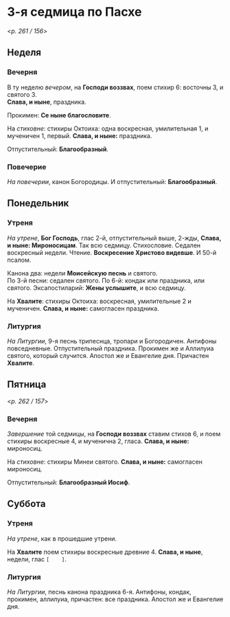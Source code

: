 
# 3-я седмица по Пасхе

<*p. 261 / 156*>

## Неделя

### Вечерня

В ту неделю *вечером*, на **Господи воззвах**, поем стихир 6: восточны 3, и святого 3.  
**Слава, и ныне**, праздника. 

Прокимен: **Се ныне благословите**. 

На *стиховне*: стихиры Октоиха: одна воскресная, умилительная 1, и мученичен 1, первый. **Слава, и ныне:** 
праздника. 

Отпустительный: **Благообразный**.   
  
### Повечерие

*На повечерии*, канон Богородицы. И отпустительный: **Благообразный**.  

## Понедельник

### Утреня

*На утрене*, **Бог Господь**, глас 2-й, отпустительный выше, 2-жды, **Слава, и ныне: Мироносицам**. Так всю 
седмицу. Стихословие. Седален воскресный недели. Чтение. **Воскресение Христово видевше**. И 50-й псалом. 

Канона два: недели **Моисейскую песнь** и святого.  
По 3-й песни: седален святого. 
По 6-й: кондак или праздника, или святого. 
Эксапостиларий: **Жены услышите**, и всю седмицу. 

На **Хвалите**: стихиры Октоиха: воскресная, умилительные 2 и мученичен. **Слава, и ныне:** самогласен 
праздника.

### Литургия

*На Литургии*, 9-я песнь трипеснца, тропари и Богородичен. Антифоны повседневные. 
Отпустительный праздника. 
Прокимен же и Аллилуиа святого, который случится. 
Апостол же и Евангелие дня. 
Причастен **Хвалите**. 

## Пятница 

<*p. 262 / 157*>

### Вечерня

*Завершение* той седмицы, на **Господи воззвах** ставим стихов 6, и поем стихиры 
воскресные 4, и мученична 2, гласа. **Слава, и ныне:** мироносиц. 

На *стиховне*: стихиры Минеи святого. **Слава, и ныне:** самогласен мироносиц. 

Отпустительный: **Благообразный Иосиф**. 

## Суббота 

### Утреня

*На утрене*, как в прошедшие утрени.

На **Хвалите** поем стихиры воскресные древние 4. **Слава, и ныне**, недели, глас `[    ]`. 

### Литургия

*На Литургии*, песнь канона праздника 6-я. 
Антифоны, кондак, прокимен, аллилуиа, причастен: все праздника. 
Апостол же и Евангелие дня.
